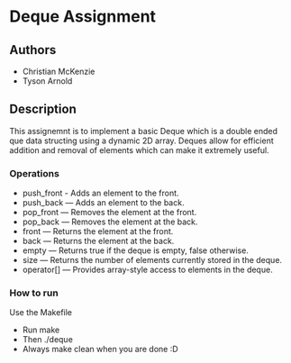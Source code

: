 # Deque Assignment

## Authors
- Christian McKenzie
- Tyson Arnold

## Description
This assignemnt is to implement a basic Deque which is a double ended que data structing using a dynamic 2D array.
Deques allow for efficient addition and removal of elements which can make it extremely useful.

### Operations
- push_front - Adds an element to the front.
- push_back — Adds an element to the back.
- pop_front — Removes the element at the front.
- pop_back — Removes the element at the back.
- front — Returns the element at the front.
- back — Returns the element at the back.
- empty — Returns true if the deque is empty, false otherwise.
- size — Returns the number of elements currently stored in the deque.
- operator[] — Provides array-style access to elements in the deque.

### How to run
Use the Makefile
- Run make
- Then ./deque
- Always make clean when you are done :D
